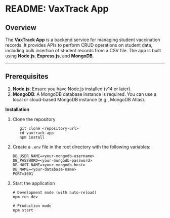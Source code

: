 # README: VaxTrack App

## Overview
The **VaxTrack App** is a backend service for managing student vaccination records. It provides APIs to perform CRUD operations on student data, including bulk insertion of student records from a CSV file. The app is built using **Node.js**, **Express.js**, and **MongoDB**.

---

## Prerequisites
1. **Node.js**: Ensure you have Node.js installed (v14 or later).
2. **MongoDB**: A MongoDB database instance is required. You can use a local or cloud-based MongoDB instance (e.g., MongoDB Atlas).

**Installation**
1. Clone the repository
     ``` 
        git clone <repository-url>
        cd vaxtrack-app
        npm install
    ```
2. Create a `.env` file in the root directory with the following variables:
    ```
   DB_USER_NAME=<your-mongodb-username>
   DB_PASSWORD=<your-mongodb-password>
   DB_HOST_NAME=<your-mongodb-host>
   DB_NAME=<your-database-name>
   PORT=3001
    ```
3. Start the application

   ```
   # Development mode (with auto-reload)
   npm run dev

   # Production mode
   npm start
   ```